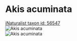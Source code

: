 
Akis acuminata
==============
  
[iNaturalist taxon id: 56547](https://www.inaturalist.org/taxa/56547)  
![Akis acuminata](https://inaturalist-open-data.s3.amazonaws.com/photos/220209899/medium.jpg)  
![Akis acuminata](https://inaturalist-open-data.s3.amazonaws.com/photos/220209926/medium.jpg)